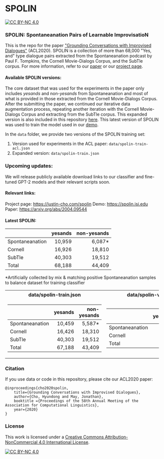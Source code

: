 # SPOLIN
[![CC BY-NC 4.0][cc-by-nc-shield]][cc-by-nc]

### SPOLIN: Spontaneanation Pairs of Learnable ImprovisatioN

This is the repo for the paper ["Grounding Conversations with Improvised Dialogues"]() (ACL2020). 
SPOLIN is a collection of more than 68,000 "Yes, and" type dialogue pairs extracted from the Spontaneanation podcast by Paul F. Tompkins, the Cornell Movie-Dialogs Corpus, and the SubTle corpus. For more information, refer to our [paper](https://arxiv.org/abs/2004.09544) or our [project page](https://justin-cho.com/spolin).


#### Available SPOLIN versions:
The core dataset that was used for the experiments in the paper only includes _yesands_ and non-_yesands_ from Spontaneanation and most of what is provided in those extracted from the Cornell Movie-Dialogs Corpus. After the submitting the paper, we continued our iterative data augmentation process, repeating another iteration with the Cornell Movie-Dialogs Corpus and extracting from the SubTle corpus. This expanded version is also included in this repository [here](/data). This latest version of SPOLIN was used to train the model used in our [demo](https://spolin.isi.edu). 


In the `data` folder, we provide two versions of the SPOLIN training set: 
1. Version used for experiments in the ACL paper: `data/spolin-train-acl.json` 
2. Expanded version: `data/spolin-train.json`


### Upcoming updates: 

We will release publicly available download links to our classifier and fine-tuned GPT-2 models and their relevant scripts soon. 

#### Relevant links: 

Project page: https://justin-cho.com/spolin
Demo: https://spolin.isi.edu
Paper: https://arxiv.org/abs/2004.09544



#### Latest SPOLIN:  
|| yesands| non-yesands|
|--|---:|---:|
|Spontaneanation|10,959|6,087*|
|Cornell|16,926|18,810|
|SubTle|40,303|19,512|
|Total|68,188|44,409|

\*Artificially collected by mix & matching positive Spontaneanation samples to balance dataset for training classifier


<table>
<tr><th> data/spolin-train.json</th>
<th> data/spolin-valid.json </th></tr>
<tr><td>

|| yesands| non-yesands|
|--|---:|---:|
|Spontaneanation|10,459|5,587*|
|Cornell|16,426|18,310|
|SubTle|40,303|19,512|
|Total|67,188|43,409|

</td><td>

|| yesands| non-yesands|
|--|---:|---:|
|Spontaneanation|500|500|
|Cornell|500|500|
|Total|1,000|1,000|

</td></tr> </table>


### Citation

If you use data or code in this repository, please cite our ACL2020 paper: 
```
@inproceedings{cho2020spolin,
    title={Grounding Conversations with Improvised Dialogues},
    author={Cho, Hyundong and May, Jonathan},
    booktitle ={Proceedings of the 58th Annual Meeting of the Association for Computational Linguistics},
    year={2020}
}  
```


### License


This work is licensed under a [Creative Commons Attribution-NonCommercial 4.0 International License][cc-by-nc].

[![CC BY-NC 4.0][cc-by-nc-image]][cc-by-nc]

[cc-by-nc]: http://creativecommons.org/licenses/by-nc/4.0/
[cc-by-nc-image]: https://licensebuttons.net/l/by-nc/4.0/88x31.png
[cc-by-nc-shield]: https://img.shields.io/badge/License-CC%20BY--NC%204.0-lightgrey.svg